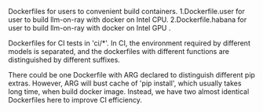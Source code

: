 Dockerfiles for users to convenient build containers. 
1.Dockerfile.user for user to build llm-on-ray with docker on Intel CPU.
2.Dockerfile.habana for user to build llm-on-ray with docker on Intel GPU .

Dockerfiles for CI tests in 'ci/*'. 
In CI, the environment required by different models is separated, and the dockerfiles with different functions are distinguished by different suffixes.

There could be one Dockerfile with ARG declared to distinguish different pip extras. However, ARG will bust cache of 'pip install', which usually takes long time, when build docker image. Instead, we have two almost identical Dockerfiles here to improve CI efficiency. 
